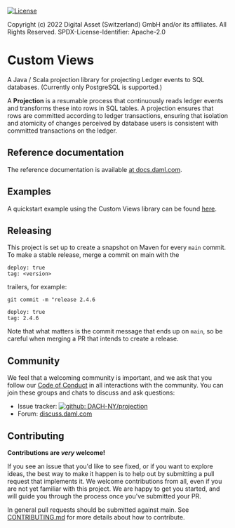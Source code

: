 [![License](https://img.shields.io/badge/License-Apache%202.0-blue.svg)](https://github.com/DACH-NY/projection/blob/main/LICENSE)

Copyright (c) 2022 Digital Asset (Switzerland) GmbH and/or its affiliates. All Rights Reserved.
SPDX-License-Identifier: Apache-2.0

# Custom Views

A Java / Scala projection library for projecting Ledger events to SQL databases.
(Currently only PostgreSQL is supported.)

A **Projection** is a resumable process that continuously reads ledger events and transforms these into rows in SQL tables.
A projection ensures that rows are committed according to ledger transactions,
ensuring that isolation and atomicity of changes perceived by database users is consistent with committed transactions on the ledger.

## Reference documentation

The reference documentation is available [at docs.daml.com](https://docs.daml.com/2.5.0/app-dev/custom-views/index.html).

## Examples
A quickstart example using the Custom Views library can be found [here](https://github.com/digital-asset/ex-custom-views-spring-boot).

## Releasing

This project is set up to create a snapshot on Maven for every `main` commit.
To make a stable release, merge a commit on main with the

```
deploy: true
tag: <version>
```

trailers, for example:

```
git commit -m "release 2.4.6

deploy: true
tag: 2.4.6
```

Note that what matters is the commit message that ends up on `main`, so be
careful when merging a PR that intends to create a release.

## Community

We feel that a welcoming community is important, and we ask that you follow our [Code of Conduct](./CODE_OF_CONDUCT.md) in all interactions with the community.
You can join these groups and chats to discuss and ask questions:

- Issue tracker: [![github: DACH-NY/projection](https://img.shields.io/badge/github%3A-issues-blue.svg?style=flat-square)](https://github.com/DACH-NY/projection/issues)
- Forum: [discuss.daml.com](https://discuss.daml.com)

## Contributing

**Contributions are *very* welcome!**

If you see an issue that you'd like to see fixed, or if you want to explore ideas,
the best way to make it happen is to help out by submitting a pull request that implements it.
We welcome contributions from all, even if you are not yet familiar with this project.
We are happy to get you started, and will guide you through the process once you've submitted your PR.

In general pull requests should be submitted against main. See [CONTRIBUTING.md](./CONTRIBUTING.md) for more details about how to contribute.


